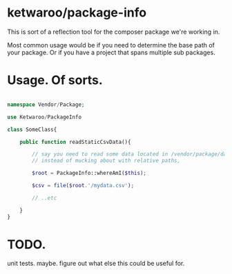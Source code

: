 ketwaroo/package-info
======================

This is sort of a reflection tool for the composer package we're working in.

Most common usage would be if you need to determine the base path of your package.
Or if you have a project that spans multiple sub packages.

# Usage. Of sorts.

```php

namespace Vendor/Package;

use Ketwaroo/PackageInfo

class SomeClass{

    public function readStaticCsvData(){

        // say you need to read some data located in /vendor/package/data/mydata.csv;
        // instead of mucking about with relative paths,

        $root = PackageInfo::whereAmI($this);

        $csv = file($root.'/mydata.csv');

        // ..etc

    }
}
```

# TODO.

unit tests. maybe.
figure out what else this could be useful for.




